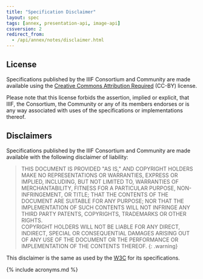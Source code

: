 ```yaml
---
title: "Specification Disclaimer"
layout: spec
tags: [annex, presentation-api, image-api]
cssversion: 2
redirect_from:
  - /api/annex/notes/disclaimer.html
---
```


## License

Specifications published by the IIIF Consortium and Community are made available using the [Creative Commons Attribution Required][cc-by] (CC-BY) license.

Please note that this license forbids the assertion, implied or explicit, that IIIF, the Consortium, the Community or any of its members endorses or is any way associated with uses of the specifications or implementations thereof.

## Disclaimers

Specifications published by the IIIF Consortium and Community are made available with the following disclaimer of liability:

> THIS DOCUMENT IS PROVIDED "AS IS," AND COPYRIGHT HOLDERS MAKE NO REPRESENTATIONS OR WARRANTIES, EXPRESS OR IMPLIED, INCLUDING, BUT NOT LIMITED TO, WARRANTIES OF MERCHANTABILITY, FITNESS FOR A PARTICULAR PURPOSE, NON-INFRINGEMENT, OR TITLE; THAT THE CONTENTS OF THE DOCUMENT ARE SUITABLE FOR ANY PURPOSE; NOR THAT THE IMPLEMENTATION OF SUCH CONTENTS WILL NOT INFRINGE ANY THIRD PARTY PATENTS, COPYRIGHTS, TRADEMARKS OR OTHER RIGHTS.<br/>
  COPYRIGHT HOLDERS WILL NOT BE LIABLE FOR ANY DIRECT, INDIRECT, SPECIAL OR CONSEQUENTIAL DAMAGES ARISING OUT OF ANY USE OF THE DOCUMENT OR THE PERFORMANCE OR IMPLEMENTATION OF THE CONTENTS THEREOF.
{: .warning}

This disclaimer is the same as used by the [W3C][w3c] for its specifications.

[cc-by]: http://creativecommons.org/licenses/by/4.0/ "Creative Commons &mdash; Attribution 4.0 International"
[w3c]: http://www.w3.org/Consortium/Legal/2015/doc-license

{% include acronyms.md %}
